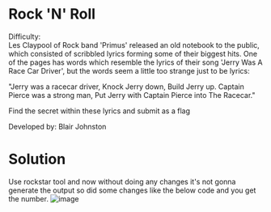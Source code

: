 # Rock 'N' Roll
Difficulty:   
Les Claypool of Rock band 'Primus' released an old notebook to the public, which consisted of scribbled lyrics forming some of their biggest hits.
One of the pages has words which resemble the lyrics of their song 'Jerry Was A Race Car Driver', but the words seem a little too strange just to be lyrics:

"Jerry was a racecar driver, Knock Jerry down, Build Jerry up. Captain Pierce was a strong man, Put Jerry with Captain Pierce into The Racecar."

Find the secret within these lyrics and submit as a flag

Developed by: Blair Johnston

# Solution
Use rockstar tool and now without doing any changes it's not gonna generate the output so did some changes like the below code and you get the number.
![image](https://github.com/LAVANYA-PIDIKITI/PECAN-_Practice-challenges/assets/98797256/50f5d17a-5131-4fda-ae84-2fe6ca5f9951)
